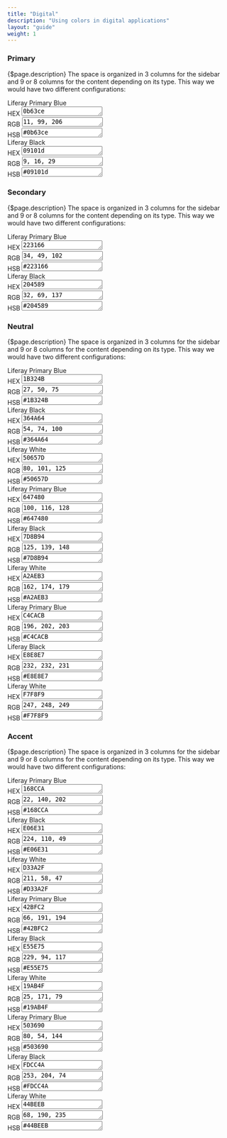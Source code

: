 ```yaml
---
title: "Digital"
description: "Using colors in digital applications"
layout: "guide"
weight: 1
---
```


### Primary

{$page.description} The space is organized in 3 columns for the sidebar and 9 or 8 columns for the content depending on its type. This way we would have two different configurations:

<div class="row">
	<div class="col-md-4">
		<div class="card-type-asset color-card">
			<div class="card">
				<div class="aspect-ratio card-item-first" style="background-color: #0b63ce;">
				</div>
				<div class="card-body">
					<div class="card-row">
						<div class="autofit-col autofit-col-expand">
							<div class="card-title text-truncate" title="Color Name">Liferay Primary Blue</div>
							<div class="card-subtitle text-truncate" title="Value HEX"><span>HEX </span><textarea onclick="this.focus();this.select()" rows="1">0b63ce</textarea></div>
                            <div class="card-subtitle text-truncate" title="Value RGB"><span>RGB </span><textarea onclick="this.focus();this.select()" rows="1">11, 99, 206</textarea></div>
                            <div class="card-subtitle text-truncate" title="Value HSB"><span>HSB </span><textarea onclick="this.focus();this.select()" rows="1">#0b63ce</textarea></div>
							<div class="card-detail">
							</div>
						</div>
					</div>
				</div>
			</div>
		</div>
	</div>
    <div class="col-md-4">
		<div class="card-type-asset color-card">
			<div class="card">
				<div class="aspect-ratio card-item-first" style="background-color: #09101d;">
				</div>
				<div class="card-body">
					<div class="card-row">
						<div class="autofit-col autofit-col-expand">
							<div class="card-title text-truncate" title="Color Name">Liferay Black</div>
							<div class="card-subtitle text-truncate" title="Value HEX"><span>HEX </span><textarea onclick="this.focus();this.select()" rows="1">09101d</textarea></div>
                            <div class="card-subtitle text-truncate" title="Value RGB"><span>RGB </span><textarea onclick="this.focus();this.select()" rows="1">9, 16, 29</textarea></div>
                            <div class="card-subtitle text-truncate" title="Value HSB"><span>HSB </span><textarea onclick="this.focus();this.select()" rows="1">#09101d</textarea></div>
							<div class="card-detail">
							</div>
						</div>
					</div>
				</div>
			</div>
		</div>
	</div>
</div>

### Secondary

{$page.description} The space is organized in 3 columns for the sidebar and 9 or 8 columns for the content depending on its type. This way we would have two different configurations:

<div class="row">
	<div class="col-md-4">
		<div class="card-type-asset color-card">
			<div class="card">
				<div class="aspect-ratio card-item-first" style="background-color: #223166;">
				</div>
				<div class="card-body">
					<div class="card-row">
						<div class="autofit-col autofit-col-expand">
							<div class="card-title text-truncate" title="Color Name">Liferay Primary Blue</div>
							<div class="card-subtitle text-truncate" title="Value HEX"><span>HEX </span><textarea onclick="this.focus();this.select()" rows="1">223166</textarea></div>
                            <div class="card-subtitle text-truncate" title="Value RGB"><span>RGB </span><textarea onclick="this.focus();this.select()" rows="1">34, 49, 102</textarea></div>
                            <div class="card-subtitle text-truncate" title="Value HSB"><span>HSB </span><textarea onclick="this.focus();this.select()" rows="1">#223166</textarea></div>
							<div class="card-detail">
							</div>
						</div>
					</div>
				</div>
			</div>
		</div>
	</div>
    <div class="col-md-4">
		<div class="card-type-asset color-card">
			<div class="card">
				<div class="aspect-ratio card-item-first" style="background-color: #204589;">
				</div>
				<div class="card-body">
					<div class="card-row">
						<div class="autofit-col autofit-col-expand">
							<div class="card-title text-truncate" title="Color Name">Liferay Black</div>
							<div class="card-subtitle text-truncate" title="Value HEX"><span>HEX </span><textarea onclick="this.focus();this.select()" rows="1">204589</textarea></div>
                            <div class="card-subtitle text-truncate" title="Value RGB"><span>RGB </span><textarea onclick="this.focus();this.select()" rows="1">32, 69, 137</textarea></div>
                            <div class="card-subtitle text-truncate" title="Value HSB"><span>HSB </span><textarea onclick="this.focus();this.select()" rows="1">#204589</textarea></div>
							<div class="card-detail">
							</div>
						</div>
					</div>
				</div>
			</div>
		</div>
	</div>
</div>

### Neutral

{$page.description} The space is organized in 3 columns for the sidebar and 9 or 8 columns for the content depending on its type. This way we would have two different configurations:

<div class="row">
	<div class="col-md-4">
		<div class="card-type-asset color-card">
			<div class="card">
				<div class="aspect-ratio card-item-first" style="background-color: #1B324B;">
				</div>
				<div class="card-body">
					<div class="card-row">
						<div class="autofit-col autofit-col-expand">
							<div class="card-title text-truncate" title="Color Name">Liferay Primary Blue</div>
							<div class="card-subtitle text-truncate" title="Value HEX"><span>HEX </span><textarea onclick="this.focus();this.select()" rows="1">1B324B</textarea></div>
                            <div class="card-subtitle text-truncate" title="Value RGB"><span>RGB </span><textarea onclick="this.focus();this.select()" rows="1">27, 50, 75</textarea></div>
                            <div class="card-subtitle text-truncate" title="Value HSB"><span>HSB </span><textarea onclick="this.focus();this.select()" rows="1">#1B324B</textarea></div>
							<div class="card-detail">
							</div>
						</div>
					</div>
				</div>
			</div>
		</div>
	</div>
    <div class="col-md-4">
		<div class="card-type-asset color-card">
			<div class="card">
				<div class="aspect-ratio card-item-first" style="background-color: #364A64;">
				</div>
				<div class="card-body">
					<div class="card-row">
						<div class="autofit-col autofit-col-expand">
							<div class="card-title text-truncate" title="Color Name">Liferay Black</div>
							<div class="card-subtitle text-truncate" title="Value HEX"><span>HEX </span><textarea onclick="this.focus();this.select()" rows="1">364A64</textarea></div>
                            <div class="card-subtitle text-truncate" title="Value RGB"><span>RGB </span><textarea onclick="this.focus();this.select()" rows="1">54, 74, 100</textarea></div>
                            <div class="card-subtitle text-truncate" title="Value HSB"><span>HSB </span><textarea onclick="this.focus();this.select()" rows="1">#364A64</textarea></div>
							<div class="card-detail">
							</div>
						</div>
					</div>
				</div>
			</div>
		</div>
	</div>
    <div class="col-md-4">
		<div class="card-type-asset color-card">
			<div class="card">
				<div class="aspect-ratio card-item-first" style="background-color: #50657D;">
				</div>
				<div class="card-body">
					<div class="card-row">
						<div class="autofit-col autofit-col-expand">
							<div class="card-title text-truncate" title="Color Name">Liferay White</div>
							<div class="card-subtitle text-truncate" title="Value HEX"><span>HEX </span><textarea onclick="this.focus();this.select()" rows="1">50657D</textarea></div>
                            <div class="card-subtitle text-truncate" title="Value RGB"><span>RGB </span><textarea onclick="this.focus();this.select()" rows="1">80, 101, 125</textarea></div>
                            <div class="card-subtitle text-truncate" title="Value HSB"><span>HSB </span><textarea onclick="this.focus();this.select()" rows="1">#50657D</textarea></div>
							<div class="card-detail">
							</div>
						</div>
					</div>
				</div>
			</div>
		</div>
	</div>
</div>

<div class="row">
	<div class="col-md-4">
		<div class="card-type-asset color-card">
			<div class="card">
				<div class="aspect-ratio card-item-first" style="background-color: #647480;">
				</div>
				<div class="card-body">
					<div class="card-row">
						<div class="autofit-col autofit-col-expand">
							<div class="card-title text-truncate" title="Color Name">Liferay Primary Blue</div>
							<div class="card-subtitle text-truncate" title="Value HEX"><span>HEX </span><textarea onclick="this.focus();this.select()" rows="1">647480</textarea></div>
                            <div class="card-subtitle text-truncate" title="Value RGB"><span>RGB </span><textarea onclick="this.focus();this.select()" rows="1">100, 116, 128</textarea></div>
                            <div class="card-subtitle text-truncate" title="Value HSB"><span>HSB </span><textarea onclick="this.focus();this.select()" rows="1">#647480</textarea></div>
							<div class="card-detail">
							</div>
						</div>
					</div>
				</div>
			</div>
		</div>
	</div>
    <div class="col-md-4">
		<div class="card-type-asset color-card">
			<div class="card">
				<div class="aspect-ratio card-item-first" style="background-color: #7D8B94;">
				</div>
				<div class="card-body">
					<div class="card-row">
						<div class="autofit-col autofit-col-expand">
							<div class="card-title text-truncate" title="Color Name">Liferay Black</div>
							<div class="card-subtitle text-truncate" title="Value HEX"><span>HEX </span><textarea onclick="this.focus();this.select()" rows="1">7D8B94</textarea></div>
                            <div class="card-subtitle text-truncate" title="Value RGB"><span>RGB </span><textarea onclick="this.focus();this.select()" rows="1">125, 139, 148</textarea></div>
                            <div class="card-subtitle text-truncate" title="Value HSB"><span>HSB </span><textarea onclick="this.focus();this.select()" rows="1">#7D8B94</textarea></div>
							<div class="card-detail">
							</div>
						</div>
					</div>
				</div>
			</div>
		</div>
	</div>
    <div class="col-md-4">
		<div class="card-type-asset color-card">
			<div class="card">
				<div class="aspect-ratio card-item-first" style="background-color: #A2AEB3;">
				</div>
				<div class="card-body">
					<div class="card-row">
						<div class="autofit-col autofit-col-expand">
							<div class="card-title text-truncate" title="Color Name">Liferay White</div>
							<div class="card-subtitle text-truncate" title="Value HEX"><span>HEX </span><textarea onclick="this.focus();this.select()" rows="1">A2AEB3</textarea></div>
                            <div class="card-subtitle text-truncate" title="Value RGB"><span>RGB </span><textarea onclick="this.focus();this.select()" rows="1">162, 174, 179</textarea></div>
                            <div class="card-subtitle text-truncate" title="Value HSB"><span>HSB </span><textarea onclick="this.focus();this.select()" rows="1">#A2AEB3</textarea></div>
							<div class="card-detail">
							</div>
						</div>
					</div>
				</div>
			</div>
		</div>
	</div>
</div>

<div class="row">
	<div class="col-md-4">
		<div class="card-type-asset color-card">
			<div class="card">
				<div class="aspect-ratio card-item-first" style="background-color: #C4CACB;">
				</div>
				<div class="card-body">
					<div class="card-row">
						<div class="autofit-col autofit-col-expand">
							<div class="card-title text-truncate" title="Color Name">Liferay Primary Blue</div>
							<div class="card-subtitle text-truncate" title="Value HEX"><span>HEX </span><textarea onclick="this.focus();this.select()" rows="1">C4CACB</textarea></div>
                            <div class="card-subtitle text-truncate" title="Value RGB"><span>RGB </span><textarea onclick="this.focus();this.select()" rows="1">196, 202, 203</textarea></div>
                            <div class="card-subtitle text-truncate" title="Value HSB"><span>HSB </span><textarea onclick="this.focus();this.select()" rows="1">#C4CACB</textarea></div>
							<div class="card-detail">
							</div>
						</div>
					</div>
				</div>
			</div>
		</div>
	</div>
    <div class="col-md-4">
		<div class="card-type-asset color-card">
			<div class="card">
				<div class="aspect-ratio card-item-first" style="background-color: #E8E8E7;">
				</div>
				<div class="card-body">
					<div class="card-row">
						<div class="autofit-col autofit-col-expand">
							<div class="card-title text-truncate" title="Color Name">Liferay Black</div>
							<div class="card-subtitle text-truncate" title="Value HEX"><span>HEX </span><textarea onclick="this.focus();this.select()" rows="1">E8E8E7</textarea></div>
                            <div class="card-subtitle text-truncate" title="Value RGB"><span>RGB </span><textarea onclick="this.focus();this.select()" rows="1">232, 232, 231</textarea></div>
                            <div class="card-subtitle text-truncate" title="Value HSB"><span>HSB </span><textarea onclick="this.focus();this.select()" rows="1">#E8E8E7</textarea></div>
							<div class="card-detail">
							</div>
						</div>
					</div>
				</div>
			</div>
		</div>
	</div>
    <div class="col-md-4">
		<div class="card-type-asset color-card">
			<div class="card">
				<div class="aspect-ratio card-item-first" style="background-color: #F7F8F9;">
				</div>
				<div class="card-body">
					<div class="card-row">
						<div class="autofit-col autofit-col-expand">
							<div class="card-title text-truncate" title="Color Name">Liferay White</div>
							<div class="card-subtitle text-truncate" title="Value HEX"><span>HEX </span><textarea onclick="this.focus();this.select()" rows="1">F7F8F9</textarea></div>
                            <div class="card-subtitle text-truncate" title="Value RGB"><span>RGB </span><textarea onclick="this.focus();this.select()" rows="1">247, 248, 249</textarea></div>
                            <div class="card-subtitle text-truncate" title="Value HSB"><span>HSB </span><textarea onclick="this.focus();this.select()" rows="1">#F7F8F9</textarea></div>
							<div class="card-detail">
							</div>
						</div>
					</div>
				</div>
			</div>
		</div>
	</div>
</div>

### Accent

{$page.description} The space is organized in 3 columns for the sidebar and 9 or 8 columns for the content depending on its type. This way we would have two different configurations:

<div class="row">
	<div class="col-md-4">
		<div class="card-type-asset color-card">
			<div class="card">
				<div class="aspect-ratio card-item-first" style="background-color: #168CCA;">
				</div>
				<div class="card-body">
					<div class="card-row">
						<div class="autofit-col autofit-col-expand">
							<div class="card-title text-truncate" title="Color Name">Liferay Primary Blue</div>
							<div class="card-subtitle text-truncate" title="Value HEX"><span>HEX </span><textarea onclick="this.focus();this.select()" rows="1">168CCA</textarea></div>
                            <div class="card-subtitle text-truncate" title="Value RGB"><span>RGB </span><textarea onclick="this.focus();this.select()" rows="1">22, 140, 202</textarea></div>
                            <div class="card-subtitle text-truncate" title="Value HSB"><span>HSB </span><textarea onclick="this.focus();this.select()" rows="1">#168CCA</textarea></div>
							<div class="card-detail">
							</div>
						</div>
					</div>
				</div>
			</div>
		</div>
	</div>
    <div class="col-md-4">
		<div class="card-type-asset color-card">
			<div class="card">
				<div class="aspect-ratio card-item-first" style="background-color: #E06E31;">
				</div>
				<div class="card-body">
					<div class="card-row">
						<div class="autofit-col autofit-col-expand">
							<div class="card-title text-truncate" title="Color Name">Liferay Black</div>
							<div class="card-subtitle text-truncate" title="Value HEX"><span>HEX </span><textarea onclick="this.focus();this.select()" rows="1">E06E31</textarea></div>
                            <div class="card-subtitle text-truncate" title="Value RGB"><span>RGB </span><textarea onclick="this.focus();this.select()" rows="1">224, 110, 49</textarea></div>
                            <div class="card-subtitle text-truncate" title="Value HSB"><span>HSB </span><textarea onclick="this.focus();this.select()" rows="1">#E06E31</textarea></div>
							<div class="card-detail">
							</div>
						</div>
					</div>
				</div>
			</div>
		</div>
	</div>
    <div class="col-md-4">
		<div class="card-type-asset color-card">
			<div class="card">
				<div class="aspect-ratio card-item-first" style="background-color: #D33A2F;">
				</div>
				<div class="card-body">
					<div class="card-row">
						<div class="autofit-col autofit-col-expand">
							<div class="card-title text-truncate" title="Color Name">Liferay White</div>
							<div class="card-subtitle text-truncate" title="Value HEX"><span>HEX </span><textarea onclick="this.focus();this.select()" rows="1">D33A2F</textarea></div>
                            <div class="card-subtitle text-truncate" title="Value RGB"><span>RGB </span><textarea onclick="this.focus();this.select()" rows="1">211, 58, 47</textarea></div>
                            <div class="card-subtitle text-truncate" title="Value HSB"><span>HSB </span><textarea onclick="this.focus();this.select()" rows="1">#D33A2F</textarea></div>
							<div class="card-detail">
							</div>
						</div>
					</div>
				</div>
			</div>
		</div>
	</div>
</div>

<div class="row">
	<div class="col-md-4">
		<div class="card-type-asset color-card">
			<div class="card">
				<div class="aspect-ratio card-item-first" style="background-color: #42BFC2;">
				</div>
				<div class="card-body">
					<div class="card-row">
						<div class="autofit-col autofit-col-expand">
							<div class="card-title text-truncate" title="Color Name">Liferay Primary Blue</div>
							<div class="card-subtitle text-truncate" title="Value HEX"><span>HEX </span><textarea onclick="this.focus();this.select()" rows="1">42BFC2</textarea></div>
                            <div class="card-subtitle text-truncate" title="Value RGB"><span>RGB </span><textarea onclick="this.focus();this.select()" rows="1">66, 191, 194</textarea></div>
                            <div class="card-subtitle text-truncate" title="Value HSB"><span>HSB </span><textarea onclick="this.focus();this.select()" rows="1">#42BFC2</textarea></div>
							<div class="card-detail">
							</div>
						</div>
					</div>
				</div>
			</div>
		</div>
	</div>
    <div class="col-md-4">
		<div class="card-type-asset color-card">
			<div class="card">
				<div class="aspect-ratio card-item-first" style="background-color: #E55E75;">
				</div>
				<div class="card-body">
					<div class="card-row">
						<div class="autofit-col autofit-col-expand">
							<div class="card-title text-truncate" title="Color Name">Liferay Black</div>
							<div class="card-subtitle text-truncate" title="Value HEX"><span>HEX </span><textarea onclick="this.focus();this.select()" rows="1">E55E75</textarea></div>
                            <div class="card-subtitle text-truncate" title="Value RGB"><span>RGB </span><textarea onclick="this.focus();this.select()" rows="1">229, 94, 117</textarea></div>
                            <div class="card-subtitle text-truncate" title="Value HSB"><span>HSB </span><textarea onclick="this.focus();this.select()" rows="1">#E55E75</textarea></div>
							<div class="card-detail">
							</div>
						</div>
					</div>
				</div>
			</div>
		</div>
	</div>
    <div class="col-md-4">
		<div class="card-type-asset color-card">
			<div class="card">
				<div class="aspect-ratio card-item-first" style="background-color: #19AB4F;">
				</div>
				<div class="card-body">
					<div class="card-row">
						<div class="autofit-col autofit-col-expand">
							<div class="card-title text-truncate" title="Color Name">Liferay White</div>
							<div class="card-subtitle text-truncate" title="Value HEX"><span>HEX </span><textarea onclick="this.focus();this.select()" rows="1">19AB4F</textarea></div>
                            <div class="card-subtitle text-truncate" title="Value RGB"><span>RGB </span><textarea onclick="this.focus();this.select()" rows="1">25, 171, 79</textarea></div>
                            <div class="card-subtitle text-truncate" title="Value HSB"><span>HSB </span><textarea onclick="this.focus();this.select()" rows="1">#19AB4F</textarea></div>
							<div class="card-detail">
							</div>
						</div>
					</div>
				</div>
			</div>
		</div>
	</div>
</div>

<div class="row">
	<div class="col-md-4">
		<div class="card-type-asset color-card">
			<div class="card">
				<div class="aspect-ratio card-item-first" style="background-color: #503690;">
				</div>
				<div class="card-body">
					<div class="card-row">
						<div class="autofit-col autofit-col-expand">
							<div class="card-title text-truncate" title="Color Name">Liferay Primary Blue</div>
							<div class="card-subtitle text-truncate" title="Value HEX"><span>HEX </span><textarea onclick="this.focus();this.select()" rows="1">503690</textarea></div>
                            <div class="card-subtitle text-truncate" title="Value RGB"><span>RGB </span><textarea onclick="this.focus();this.select()" rows="1">80, 54, 144</textarea></div>
                            <div class="card-subtitle text-truncate" title="Value HSB"><span>HSB </span><textarea onclick="this.focus();this.select()" rows="1">#503690</textarea></div>
							<div class="card-detail">
							</div>
						</div>
					</div>
				</div>
			</div>
		</div>
	</div>
    <div class="col-md-4">
		<div class="card-type-asset color-card">
			<div class="card">
				<div class="aspect-ratio card-item-first" style="background-color: #FDCC4A;">
				</div>
				<div class="card-body">
					<div class="card-row">
						<div class="autofit-col autofit-col-expand">
							<div class="card-title text-truncate" title="Color Name">Liferay Black</div>
							<div class="card-subtitle text-truncate" title="Value HEX"><span>HEX </span><textarea onclick="this.focus();this.select()" rows="1">FDCC4A</textarea></div>
                            <div class="card-subtitle text-truncate" title="Value RGB"><span>RGB </span><textarea onclick="this.focus();this.select()" rows="1">253, 204, 74</textarea></div>
                            <div class="card-subtitle text-truncate" title="Value HSB"><span>HSB </span><textarea onclick="this.focus();this.select()" rows="1">#FDCC4A</textarea></div>
							<div class="card-detail">
							</div>
						</div>
					</div>
				</div>
			</div>
		</div>
	</div>
    <div class="col-md-4">
		<div class="card-type-asset color-card">
			<div class="card">
				<div class="aspect-ratio card-item-first" style="background-color: #44BEEB;">
				</div>
				<div class="card-body">
					<div class="card-row">
						<div class="autofit-col autofit-col-expand">
							<div class="card-title text-truncate" title="Color Name">Liferay White</div>
							<div class="card-subtitle text-truncate" title="Value HEX"><span>HEX </span><textarea onclick="this.focus();this.select()" rows="1">44BEEB</textarea></div>
                            <div class="card-subtitle text-truncate" title="Value RGB"><span>RGB </span><textarea onclick="this.focus();this.select()" rows="1">68, 190, 235</textarea></div>
                            <div class="card-subtitle text-truncate" title="Value HSB"><span>HSB </span><textarea onclick="this.focus();this.select()" rows="1">#44BEEB</textarea></div>
							<div class="card-detail">
							</div>
						</div>
					</div>
				</div>
			</div>
		</div>
	</div>
</div>
